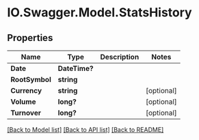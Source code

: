 # IO.Swagger.Model.StatsHistory
## Properties

Name | Type | Description | Notes
------------ | ------------- | ------------- | -------------
**Date** | **DateTime?** |  | 
**RootSymbol** | **string** |  | 
**Currency** | **string** |  | [optional] 
**Volume** | **long?** |  | [optional] 
**Turnover** | **long?** |  | [optional] 

[[Back to Model list]](../README.md#documentation-for-models) [[Back to API list]](../README.md#documentation-for-api-endpoints) [[Back to README]](../README.md)

